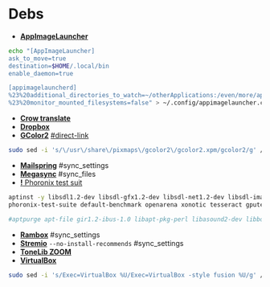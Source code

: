 # Debs
 - [**AppImageLauncher**](https://github.com/TheAssassin/AppImageLauncher/releases)
```bash
echo "[AppImageLauncher]
ask_to_move=true
destination=$HOME/.local/bin
enable_daemon=true

[appimagelauncherd]
%23%20additional_directories_to_watch=~/otherApplications:/even/more/applications
%23%20monitor_mounted_filesystems=false" > ~/.config/appimagelauncher.cfg
```
 - [**Crow translate**](https://github.com/crow-translate/crow-translate/releases)
 - [**Dropbox**](https://www.dropbox.com/install)
 - [**GColor2**](https://packages.ubuntu.com/xenial/amd64/gcolor2/download) [#direct-link](http://mirrors.kernel.org/ubuntu/pool/universe/g/gcolor2/gcolor2_0.4-2.1ubuntu1_amd64.deb)
 ```bash
 sudo sed -i 's/\/usr\/share\/pixmaps\/gcolor2\/gcolor2.xpm/gcolor2/g' /usr/share/applications/gcolor2.desktop
 ```
 - [**Mailspring**](https://github.com/Foundry376/Mailspring/releases) #sync_settings
 - [**Megasync**](https://mega.nz/sync) #sync_files
 - [**!** Phoronix test suit](https://github.com/phoronix-test-suite/phoronix-test-suite/releases)
```bash
aptinst -y libsdl1.2-dev libsdl-gfx1.2-dev libsdl-net1.2-dev libsdl-image1.2-dev libsdl-ttf2.0-dev libsdl-mixer1.2-dev libsdl2-dev libsdl2-image-dev libsdl2-mixer-dev libsdl2-ttf-dev mesa-utils unzip apt-file
phoronix-test-suite default-benchmark openarena xonotic tesseract gputest unigine-valley

#aptpurge apt-file gir1.2-ibus-1.0 libapt-pkg-perl libasound2-dev libboost-filesystem1.67.0 libcaca-dev libcapnp-0.7.0 libegl1-mesa-dev libexporter-tiny-perl libflac-dev libgles2-mesa-dev libglu1-mesa-dev libibus-1.0-5 libibus-1.0-dev libice-dev libjbig-dev libjpeg-dev libjpeg-turbo8-dev libjpeg8-dev liblist-moreutils-perl liblzma-dev libmad0-dev libmikmod-config libmikmod-dev libmirclient-dev libmirclient9 libmircommon-dev libmircommon7 libmircookie-dev libmircookie2 libmircore-dev libmircore1 libmirprotobuf3 libmodplug1 libogg-dev libopusfile0 libpng-dev libpng-tools libprotobuf-dev libprotobuf-lite17 libprotobuf17 libpulse-dev libregexp-assemble-perl libsdl-gfx1.2-5 libsdl-gfx1.2-dev libsdl-image1.2-dev libsdl-mixer1.2-dev libsdl-net1.2 libsdl-net1.2-dev libsdl-ttf2.0-dev libsdl1.2-dev libsdl2-dev libsdl2-image-2.0-0 libsdl2-image-dev libsdl2-mixer-2.0-0 libsdl2-mixer-dev libsdl2-ttf-2.0-0 libsdl2-ttf-dev libslang2-dev libsm-dev libsndio-dev libtiff-dev libtiffxx5 libudev-dev libvorbis-dev libwayland-bin libwayland-dev libwebp-dev libxcursor-dev libxi-dev libxkbcommon-dev libxss-dev libxt-dev libxv-dev x11proto-input-dev x11proto-scrnsaver-dev
```
 - [**Rambox**](https://github.com/ramboxapp/community-edition/releases) #sync_settings
 - [**Stremio**](https://www.stremio.com/br/downloads) `--no-install-recommends` #sync_settings
 - [**ToneLib ZOOM**](https://www.tonelib.net/download/)
 - [**VirtualBox**](https://www.virtualbox.org/wiki/Linux_Downloads)
```bash
sudo sed -i 's/Exec=VirtualBox %U/Exec=VirtualBox -style fusion %U/g' /usr/share/applications/virtualbox.desktop
```